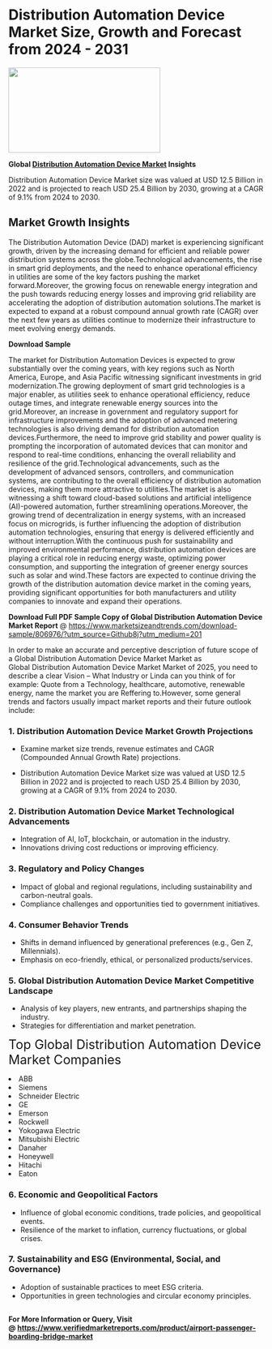 <H1>Distribution Automation Device Market Size, Growth and Forecast from 2024 - 2031</H1><img class="aligncenter size-medium wp-image-584254" src="https://thirdeyenews.in/wp-content/uploads/2024/09/Global-Market-Research-300x168.jpeg" alt="" width="300" height="168" /><p><strong>Global&nbsp;<a href="https://www.marketsizeandtrends.com/download-sample/806976/?utm_source=Github8j?utm_medium=201">Distribution Automation Device Market</a> Insights</strong></p><p>Distribution Automation Device Market size was valued at USD 12.5 Billion in 2022 and is projected to reach USD 25.4 Billion by 2030, growing at a CAGR of 9.1% from 2024 to 2030.</p><p><h2>Market Growth Insights</h2> <p>The Distribution Automation Device (DAD) market is experiencing significant growth, driven by the increasing demand for efficient and reliable power distribution systems across the globe.Technological advancements, the rise in smart grid deployments, and the need to enhance operational efficiency in utilities are some of the key factors pushing the market forward.Moreover, the growing focus on renewable energy integration and the push towards reducing energy losses and improving grid reliability are accelerating the adoption of distribution automation solutions.The market is expected to expand at a robust compound annual growth rate (CAGR) over the next few years as utilities continue to modernize their infrastructure to meet evolving energy demands.</p> <p><strong>Download Sample</strong></p> <p>The market for Distribution Automation Devices is expected to grow substantially over the coming years, with key regions such as North America, Europe, and Asia Pacific witnessing significant investments in grid modernization.The growing deployment of smart grid technologies is a major enabler, as utilities seek to enhance operational efficiency, reduce outage times, and integrate renewable energy sources into the grid.Moreover, an increase in government and regulatory support for infrastructure improvements and the adoption of advanced metering technologies is also driving demand for distribution automation devices.Furthermore, the need to improve grid stability and power quality is prompting the incorporation of automated devices that can monitor and respond to real-time conditions, enhancing the overall reliability and resilience of the grid.Technological advancements, such as the development of advanced sensors, controllers, and communication systems, are contributing to the overall efficiency of distribution automation devices, making them more attractive to utilities.The market is also witnessing a shift toward cloud-based solutions and artificial intelligence (AI)-powered automation, further streamlining operations.Moreover, the growing trend of decentralization in energy systems, with an increased focus on microgrids, is further influencing the adoption of distribution automation technologies, ensuring that energy is delivered efficiently and without interruption.With the continuous push for sustainability and improved environmental performance, distribution automation devices are playing a critical role in reducing energy waste, optimizing power consumption, and supporting the integration of greener energy sources such as solar and wind.These factors are expected to continue driving the growth of the distribution automation device market in the coming years, providing significant opportunities for both manufacturers and utility companies to innovate and expand their operations.<p><span class=""><strong>Download Full PDF Sample Copy of Global Distribution Automation Device Market Report</strong> @ <a href="https://www.marketsizeandtrends.com/download-sample/806976/?utm_source=Github8j?utm_medium=201" target="_blank">https://www.marketsizeandtrends.com/download-sample/806976/?utm_source=Github8j?utm_medium=201</a></span></p><p>In order to make an accurate and perceptive description of future scope of a Global&nbsp;Distribution Automation Device Market Market as Global&nbsp;Distribution Automation Device Market Market of 2025, you need to describe a clear Vision &ndash; What Industry or Linda can you think of for example: Quote from a Technology, healthcare, automotive, renewable energy, name the market you are Reffering to.However, some general trends and factors usually impact market reports and their future outlook include:</p><h3>1.&nbsp;<strong>Distribution Automation Device Market Growth Projections</strong></h3><ul><li>Examine market size trends, revenue estimates and CAGR (Compounded Annual Growth Rate) projections.</li><li><p>Distribution Automation Device Market size was valued at USD 12.5 Billion in 2022 and is projected to reach USD 25.4 Billion by 2030, growing at a CAGR of 9.1% from 2024 to 2030.</p></li></ul><h3>2.&nbsp;<strong>Distribution Automation Device Market Technological Advancements</strong></h3><ul><li>Integration of AI, IoT, blockchain, or automation in the industry.</li><li>Innovations driving cost reductions or improving efficiency.</li></ul><h3>3.&nbsp;<strong>Regulatory and Policy Changes</strong></h3><ul><li>Impact of global and regional regulations, including sustainability and carbon-neutral goals.</li><li>Compliance challenges and opportunities tied to government initiatives.</li></ul><h3>4.&nbsp;<strong>Consumer Behavior Trends</strong></h3><ul><li>Shifts in demand influenced by generational preferences (e.g., Gen Z, Millennials).</li><li>Emphasis on eco-friendly, ethical, or personalized products/services.</li></ul><h3>5.&nbsp;<strong>Global Distribution Automation Device Market Competitive Landscape</strong></h3><ul><li>Analysis of key players, new entrants, and partnerships shaping the industry.</li><li>Strategies for differentiation and market penetration.</li></ul><p data-pm-slice="1 1 []"><span style="color: inherit; font-family: inherit; font-size: 25px;">Top Global Distribution Automation Device Market Companies</span></p><div class="" data-test-id=""><p><li> ABB</li><li> Siemens</li><li> Schneider Electric</li><li> GE</li><li> Emerson</li><li> Rockwell</li><li> Yokogawa Electric</li><li> Mitsubishi Electric</li><li> Danaher</li><li> Honeywell</li><li> Hitachi</li><li> Eaton</li></p></div><h3>6.&nbsp;<strong>Economic and Geopolitical Factors</strong></h3><ul><li>Influence of global economic conditions, trade policies, and geopolitical events.</li><li>Resilience of the market to inflation, currency fluctuations, or global crises.</li></ul><h3>7.&nbsp;<strong>Sustainability and ESG (Environmental, Social, and Governance)</strong></h3><ul><li>Adoption of sustainable practices to meet ESG criteria.</li><li>Opportunities in green technologies and circular economy principles.</li></ul><h2><strong style="font-size: 14px;">For More Information or Query, Visit @&nbsp;</strong><a style="background-color: #ffffff; font-size: 14px;" href="https://www.marketsizeandtrends.com/report/distribution-automation-device-market/" target="_blank">https://www.verifiedmarketreports.com/product/airport-passenger-boarding-bridge-market</a></h2>